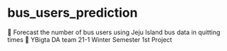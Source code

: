 # bus_users_prediction
🚌 Forecast the number of bus users using Jeju Island bus data in quitting times 🦾 YBigta DA team 21-1 Winter Semester 1st Project
